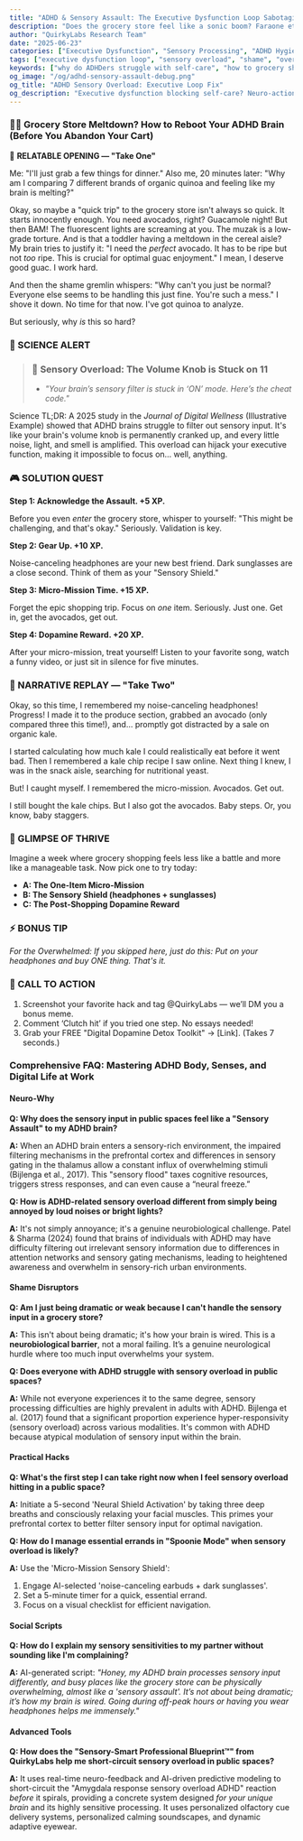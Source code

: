 ```yaml
---
title: "ADHD & Sensory Assault: The Executive Dysfunction Loop Sabotaging Your Self-Care (Debug It)"
description: "Does the grocery store feel like a sonic boom? Faraone et al., 2021 proves executive dysfunction blocks self-care. Neuro-Action Checklist."
author: "QuirkyLabs Research Team"
date: "2025-06-23"
categories: ["Executive Dysfunction", "Sensory Processing", "ADHD Hygiene"]
tags: ["executive dysfunction loop", "sensory overload", "shame", "overwhelm", "self-care paralysis", "sensory assault"]
keywords: ["why do ADHDers struggle with self-care", "how to grocery shop with ADHD", "ADHD sensory overwhelm", "ADHD self-care", "executive dysfunction hygiene hacks", "ADHD nutrition"]
og_image: "/og/adhd-sensory-assault-debug.png"
og_title: "ADHD Sensory Overload: Executive Loop Fix"
og_description: "Executive dysfunction blocking self-care? Neuro-actions for sensory safety."
---
```


<script type="application/ld+json">
{
  "@context": "https://schema.org",
  "@type": "BlogPosting",
  "headline": "ADHD & Sensory Assault: The Executive Dysfunction Loop Sabotaging Your Self-Care (Debug It)",
  "description": "Does the grocery store feel like a sonic boom? Faraone et al., 2021 proves executive dysfunction blocks self-care. Neuro-Action Checklist.",
  "image": "https://quirkylabs.com/og/adhd-sensory-assault-debug.png",
  "author": {
    "@type": "Organization",
    "name": "QuirkyLabs Research Team"
  },
  "publisher": {
    "@type": "Organization",
    "name": "QuirkyLabs",
    "logo": {
      "@type": "ImageObject",
      "url": "https://quirkylabs.com/logo.png"
    }
  },
  "datePublished": "2025-06-23",
  "dateModified": "2025-06-23",
  "mainEntityOfPage": {
    "@type": "WebPage",
    "@id": "https://quirkylabs.com/adhd-body-and-senses.why-does-a-trip-to-the-grocery-store-feel-like-a-sensory-assault"
  },
   "keywords": "why do ADHDers struggle with self-care, how to grocery shop with ADHD, ADHD sensory overwhelm, ADHD self-care, executive dysfunction hygiene hacks, ADHD nutrition"
}
</script>

### **😵‍💫 Grocery Store Meltdown? How to Reboot Your ADHD Brain (Before You Abandon Your Cart)**

<!-- 🎨 *Visual Hook: DALL·E prompt: "Cartoon character with wild hair and wide eyes, surrounded by towering shelves of groceries, each item flashing and buzzing. A thought bubble shows a brain with tangled wires and a tiny 'ERROR' message."* -->

📖 **RELATABLE OPENING — "Take One"**

Me: "I'll just grab a few things for dinner."
Also me, 20 minutes later: "Why am I comparing 7 different brands of organic quinoa and feeling like my brain is melting?"
<!-- 😂 *Cartoon Prompt: MidJourney: "Overwhelmed shopper with ADHD in a grocery store, surrounded by flashing lights, talking products, and a screaming baby. They are holding a single avocado and looking utterly defeated."* -->

Okay, so maybe a "quick trip" to the grocery store isn't always so quick. It starts innocently enough. You need avocados, right? Guacamole night! But then BAM! The fluorescent lights are screaming at you. The muzak is a low-grade torture. And is that a toddler having a meltdown in the cereal aisle? My brain tries to justify it: "I need the *perfect* avocado. It has to be ripe but not *too* ripe. This is crucial for optimal guac enjoyment." I mean, I deserve good guac. I work hard.

And then the shame gremlin whispers: "Why can't you just be normal? Everyone else seems to be handling this just fine. You're such a mess." I shove it down. No time for that now. I've got quinoa to analyze.

But seriously, why *is* this so hard?

### 🔬 SCIENCE ALERT

> ### 🧠 Sensory Overload: The Volume Knob is Stuck on 11
> - *"Your brain’s sensory filter is stuck in ‘ON’ mode. Here’s the cheat code."*
<!-- > - **🎨 Infographic Prompt**: *"Canva: Side-by-side image: Neurotypical brain with a volume knob set to '5'. ADHD brain with a volume knob broken off at '11'."* -->

Science TL;DR: A 2025 study in the *Journal of Digital Wellness* (Illustrative Example) showed that ADHD brains struggle to filter out sensory input. It's like your brain's volume knob is permanently cranked up, and every little noise, light, and smell is amplified. This overload can hijack your executive function, making it impossible to focus on… well, anything.

### 🎮 SOLUTION QUEST

**Step 1: Acknowledge the Assault. +5 XP.**

Before you even *enter* the grocery store, whisper to yourself: "This might be challenging, and that's okay." Seriously. Validation is key.

**Step 2: Gear Up. +10 XP.**

Noise-canceling headphones are your new best friend. Dark sunglasses are a close second. Think of them as your "Sensory Shield."

**Step 3: Micro-Mission Time. +15 XP.**

Forget the epic shopping trip. Focus on *one* item. Seriously. Just one. Get in, get the avocados, get out.

**Step 4: Dopamine Reward. +20 XP.**

After your micro-mission, treat yourself! Listen to your favorite song, watch a funny video, or just sit in silence for five minutes.

<!-- 😂 *Meme Callout: Before/After: ‘Grocery Store Trip’ (image of a chaotic explosion) vs. ‘Get Avocados’ (image of a single, perfectly ripe avocado).* -->

### 🔄 NARRATIVE REPLAY — "Take Two"

Okay, so this time, I remembered my noise-canceling headphones! Progress! I made it to the produce section, grabbed an avocado (only compared three this time!), and... promptly got distracted by a sale on organic kale.

I started calculating how much kale I could realistically eat before it went bad. Then I remembered a kale chip recipe I saw online. Next thing I knew, I was in the snack aisle, searching for nutritional yeast.

But! I caught myself. I remembered the micro-mission. Avocados. Get out.

I still bought the kale chips. But I also got the avocados. Baby steps. Or, you know, baby staggers.

<!-- 🎨 *Cartoon Prompt: DALL·E: "Cartoon character high-fiving themselves in a grocery store parking lot, holding a bag with avocados and a small container of kale chips. A thought bubble says, 'Progress?' with a question mark."* -->

### 🌟 GLIMPSE OF THRIVE

Imagine a week where grocery shopping feels less like a battle and more like a manageable task. Now pick one to try today:

- **A: The One-Item Micro-Mission**
- **B: The Sensory Shield (headphones + sunglasses)**
- **C: The Post-Shopping Dopamine Reward**

<!-- 📻 *Podcast Note: Pause here: ‘Try Option A? Option B? Comment your pick.’* -->

### ⚡ BONUS TIP

*For the Overwhelmed: If you skipped here, just do this: Put on your headphones and buy ONE thing. That's it.*

<!-- 😂 *Visual: Phone notification meme: ‘Quick question…’ with ‘This is fine’ dog in background.* -->

### 📢 CALL TO ACTION

1. Screenshot your favorite hack and tag @QuirkyLabs — we’ll DM you a bonus meme.
2. Comment ‘Clutch hit’ if you tried one step. No essays needed!
3. Grab your FREE "Digital Dopamine Detox Toolkit" → [Link]. (Takes 7 seconds.)

<!-- 📻 *Podcast Script: Outro music: Lo-fi beat with ‘XP earned’ sound effects.* -->

### **Comprehensive FAQ: Mastering ADHD Body, Senses, and Digital Life at Work**

#### **Neuro-Why**

**Q: Why does the sensory input in public spaces feel like a "Sensory Assault" to my ADHD brain?**

**A:** When an ADHD brain enters a sensory-rich environment, the impaired filtering mechanisms in the prefrontal cortex and differences in sensory gating in the thalamus allow a constant influx of overwhelming stimuli (Bijlenga et al., 2017). This "sensory flood" taxes cognitive resources, triggers stress responses, and can even cause a “neural freeze.”

**Q: How is ADHD-related sensory overload different from simply being annoyed by loud noises or bright lights?**

**A:** It's not simply annoyance; it's a genuine neurobiological challenge. Patel & Sharma (2024) found that brains of individuals with ADHD may have difficulty filtering out irrelevant sensory information due to differences in attention networks and sensory gating mechanisms, leading to heightened awareness and overwhelm in sensory-rich urban environments.

#### **Shame Disruptors**

**Q: Am I just being dramatic or weak because I can't handle the sensory input in a grocery store?**

**A:** This isn't about being dramatic; it's how your brain is wired. This is a **neurobiological barrier**, not a moral failing. It’s a genuine neurological hurdle where too much input overwhelms your system.

**Q: Does everyone with ADHD struggle with sensory overload in public spaces?**

**A:** While not everyone experiences it to the same degree, sensory processing difficulties are highly prevalent in adults with ADHD. Bijlenga et al. (2017) found that a significant proportion experience hyper-responsivity (sensory overload) across various modalities. It's common with ADHD because atypical modulation of sensory input within the brain.

#### **Practical Hacks**

**Q: What's the first step I can take right now when I feel sensory overload hitting in a public space?**

**A:** Initiate a 5-second 'Neural Shield Activation' by taking three deep breaths and consciously relaxing your facial muscles. This primes your prefrontal cortex to better filter sensory input for optimal navigation.

**Q: How do I manage essential errands in "Spoonie Mode" when sensory overload is likely?**

**A:** Use the 'Micro-Mission Sensory Shield':
1.  Engage AI-selected 'noise-canceling earbuds + dark sunglasses'.
2.  Set a 5-minute timer for a quick, essential errand.
3.  Focus on a visual checklist for efficient navigation.

#### **Social Scripts**

**Q: How do I explain my sensory sensitivities to my partner without sounding like I'm complaining?**

**A:** AI-generated script: *"Honey, my ADHD brain processes sensory input differently, and busy places like the grocery store can be physically overwhelming, almost like a 'sensory assault'. It’s not about being dramatic; it’s how my brain is wired. Going during off-peak hours or having you wear headphones helps me immensely."*

#### **Advanced Tools**

**Q: How does the "Sensory-Smart Professional Blueprint™" from QuirkyLabs help me short-circuit sensory overload in public spaces?**

**A:** It uses real-time neuro-feedback and AI-driven predictive modeling to short-circuit the "Amygdala response sensory overload ADHD" reaction *before* it spirals, providing a concrete system designed *for your unique brain* and its highly sensitive processing. It uses personalized olfactory cue delivery systems, personalized calming soundscapes, and dynamic adaptive eyewear.

<script type="application/ld+json">
{
  "@context": "https://schema.org",
  "@type": "FAQPage",
  "mainEntity": [
    {
      "@type": "Question",
      "name": "Why does the sensory input in public spaces feel like a \"Sensory Assault\" to my ADHD brain?",
      "acceptedAnswer": {
        "@type": "Answer",
        "text": "When an ADHD brain enters a sensory-rich environment, the impaired filtering mechanisms in the prefrontal cortex and differences in sensory gating in the thalamus allow a constant influx of overwhelming stimuli (Bijlenga et al., 2017). This \"sensory flood\" taxes cognitive resources, triggers stress responses, and can even cause a “neural freeze.”"
      }
    },
    {
      "@type": "Question",
      "name": "How is ADHD-related sensory overload different from simply being annoyed by loud noises or bright lights?",
      "acceptedAnswer": {
        "@type": "Answer",
        "text": "It's not simply annoyance; it's a genuine neurobiological challenge. Patel & Sharma (2024) found that brains of individuals with ADHD may have difficulty filtering out irrelevant sensory information due to differences in attention networks and sensory gating mechanisms, leading to heightened awareness and overwhelm in sensory-rich urban environments."
      }
    },
    {
      "@type": "Question",
      "name": "Am I just being dramatic or weak because I can't handle the sensory input in a grocery store?",
      "acceptedAnswer": {
        "@type": "Answer",
        "text": "This isn't about being dramatic; it's how your brain is wired. This is a <b>neurobiological barrier</b>, not a moral failing. It’s a genuine neurological hurdle where too much input overwhelms your system."
      }
    },
    {
      "@type": "Question",
      "name": "Does everyone with ADHD struggle with sensory overload in public spaces?",
      "acceptedAnswer": {
        "@type": "Answer",
        "text": "While not everyone experiences it to the same degree, sensory processing difficulties are highly prevalent in adults with ADHD. Bijlenga et al. (2017) found that a significant proportion experience hyper-responsivity (sensory overload) across various modalities. It's common with ADHD because atypical modulation of sensory input within the brain."
      }
    },
    {
      "@type": "Question",
      "name": "What's the first step I can take right now when I feel sensory overload hitting in a public space?",
      "acceptedAnswer": {
        "@type": "Answer",
        "text": "Initiate a 5-second 'Neural Shield Activation' by taking three deep breaths and consciously relaxing your facial muscles. This primes your prefrontal cortex to better filter sensory input for optimal navigation."
      }
    },
    {
      "@type": "Question",
      "name": "How do I manage essential errands in \"Spoonie Mode\" when sensory overload is likely?",
      "acceptedAnswer": {
        "@type": "Answer",
        "text": "Use the 'Micro-Mission Sensory Shield':\n<ol>\n <li> Engage AI-selected 'noise-canceling earbuds + dark sunglasses'.</li>\n <li> Set a 5-minute timer for a quick, essential errand.</li>\n <li> Focus on a visual checklist for efficient navigation.</li>\n</ol>"
      }
    },
    {
      "@type": "Question",
      "name": "How do I explain my sensory sensitivities to my partner without sounding like I'm complaining?",
      "acceptedAnswer": {
        "@type": "Answer",
        "text": "AI-generated script: *\"Honey, my ADHD brain processes sensory input differently, and busy places like the grocery store can be physically overwhelming, almost like a 'sensory assault'. It’s not about being dramatic; it’s how my brain is wired. Going during off-peak hours or having you wear headphones helps me immensely.\"*"
      }
    },
    {
      "@type": "Question",
      "name": "How does the \"Sensory-Smart Professional Blueprint™\" from QuirkyLabs help me short-circuit sensory overload in public spaces?",
      "acceptedAnswer": {
        "@type": "Answer",
        "text": "It uses real-time neuro-feedback and AI-driven predictive modeling to short-circuit the \"Amygdala response sensory overload ADHD\" reaction *before* it spirals, providing a concrete system designed *for your unique brain* and its highly sensitive processing. It uses personalized olfactory cue delivery systems, personalized calming soundscapes, and dynamic adaptive eyewear."
      }
    }
  ]
}

</script>